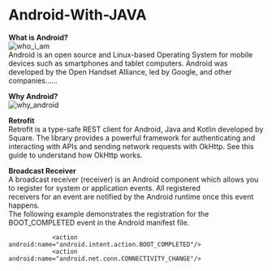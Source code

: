 # Android-With-JAVA
**What is Android?**</br>
![who_i_am](https://user-images.githubusercontent.com/26745548/40565733-7d8cdf32-608f-11e8-94d8-626f6be5a160.jpg)</br>
Android is an open source and Linux-based Operating System for mobile devices such as smartphones and tablet computers. Android was developed by the Open Handset Alliance, led by Google, and other companies......

**Why Android?**</br>
![why_android](https://user-images.githubusercontent.com/26745548/40565682-4b3b888a-608f-11e8-864c-aeb5826efecb.jpg)

**Retrofit**</br>
Retrofit is a type-safe REST client for Android, Java and Kotlin developed by Square. The library provides a powerful framework for authenticating and interacting with APIs and sending network requests with OkHttp. See this guide to understand how OkHttp works.

**Broadcast Receiver**</br>
A broadcast receiver (receiver) is an Android component which allows you to register for system or application events. All registered</br> receivers for an event are notified by the Android runtime once this event happens.</br>
The following example demonstrates the registration for the BOOT_COMPLETED event in the Android manifest file.</br>

                <action android:name="android.intent.action.BOOT_COMPLETED"/>
                <action android:name="android.net.conn.CONNECTIVITY_CHANGE"/>
